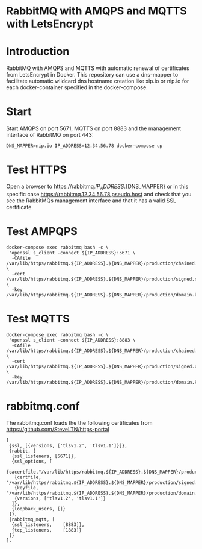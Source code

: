 # RabbitMQ with AMQPS and MQTTS with LetsEncrypt 

# Introduction

RabbitMQ with AMQPS and MQTTS with automatic renewal of certificates from LetsEncrypt in Docker. This repository can use a dns-mapper to facilitate automatic wildcard dns hostname creation like xip.io or nip.io for each docker-container specified in the docker-compose.  

# Start

Start AMQPS on port 5671, MQTTS on port 8883 and the management interface of RabbitMQ on port 443:

```
DNS_MAPPER=nip.io IP_ADDRESS=12.34.56.78 docker-compose up
```

# Test HTTPS

Open a browser to https://rabbitmq.${IP_ADDRESS}.${DNS_MAPPER} or in this specific case https://rabbitmq.12.34.56.78.pseudo.host and check that you see the RabbitMQs management interface and that it has a valid SSL certificate.

# Test AMPQPS

```
docker-compose exec rabbitmq bash -c \
 'openssl s_client -connect ${IP_ADDRESS}:5671 \
  -CAfile /var/lib/https/rabbitmq.${IP_ADDRESS}.${DNS_MAPPER}/production/chained.pem \
  -cert   /var/lib/https/rabbitmq.${IP_ADDRESS}.${DNS_MAPPER}/production/signed.crt  \
  -key    /var/lib/https/rabbitmq.${IP_ADDRESS}.${DNS_MAPPER}/production/domain.key'
```

# Test MQTTS

```
docker-compose exec rabbitmq bash -c \
 'openssl s_client -connect ${IP_ADDRESS}:8883 \
  -CAfile /var/lib/https/rabbitmq.${IP_ADDRESS}.${DNS_MAPPER}/production/chained.pem \
  -cert   /var/lib/https/rabbitmq.${IP_ADDRESS}.${DNS_MAPPER}/production/signed.crt  \
  -key    /var/lib/https/rabbitmq.${IP_ADDRESS}.${DNS_MAPPER}/production/domain.key'
```

# rabbitmq.conf

The rabbitmq.conf loads the the following certificates from https://github.com/SteveLTN/https-portal

```
[
 {ssl, [{versions, ['tlsv1.2', 'tlsv1.1']}]},
 {rabbit, [
  {ssl_listeners, [5671]},
  {ssl_options, [
   {cacertfile,"/var/lib/https/rabbitmq.${IP_ADDRESS}.${DNS_MAPPER}/production/chained.pem"},
   {certfile,  "/var/lib/https/rabbitmq.${IP_ADDRESS}.${DNS_MAPPER}/production/signed.crt"},
   {keyfile,   "/var/lib/https/rabbitmq.${IP_ADDRESS}.${DNS_MAPPER}/production/domain.key"},
   {versions, ['tlsv1.2', 'tlsv1.1']} 
  ]},
  {loopback_users, []}
 ]},
 {rabbitmq_mqtt, [
  {ssl_listeners,    [8883]},
  {tcp_listeners,    [1883]}
 ]}
].
```
